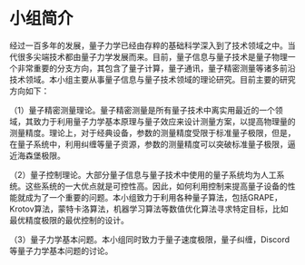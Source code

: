 # 小组简介

经过一百多年的发展，量子力学已经由存粹的基础科学深入到了技术领域之中。当代很多尖端技术都由量子力学发展而来。目前，量子信息与量子技术是量子物理一个非常重要的分支方向，其包含了量子计算，量子通讯，量子精密测量等诸多前沿技术领域。本小组主要从事量子信息与量子技术领域的理论研究。目前主要的研究方向如下：

（1）量子精密测量理论。量子精密测量是所有量子技术中离实用最近的一个领域，其致力于利用量子力学基本原理与量子效应来设计测量方案，以提高物理量的测量精度。理论上，对于经典设备，参数的测量精度受限于标准量子极限，但是，在量子系统中，利用纠缠等量子资源，参数的测量精度可以突破标准量子极限，逼近海森堡极限。

（2）量子控制理论。大部分量子信息与量子技术中使用的量子系统均为人工系统。这些系统的一大优点就是可控性高。因此，如何利用控制来提高量子设备的性能就成为了一个重要的问题。本小组致力于利用各种量子算法，包括GRAPE，Krotov算法，蒙特卡洛算法，机器学习算法等数值优化算法寻求特定目标，比如最优精度极限的最优控制的设计。

（3）量子力学基本问题。本小组同时致力于量子速度极限，量子纠缠，Discord等量子力学基本问题的讨论。


